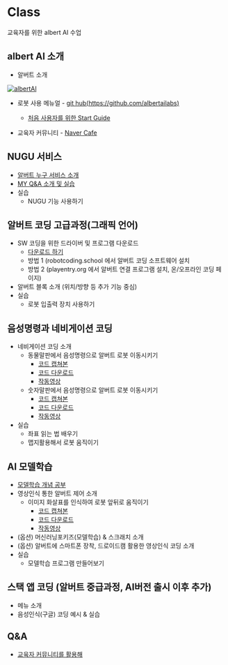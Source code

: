 # Class
교육자를 위한 albert AI 수업


albert AI 소개
--

 - 알버트 소개
 
 [![albertAI](http://img.youtube.com/vi/OWPsWUVkr_I/0.jpg)](https://youtu.be/OWPsWUVkr_I)


 - 로봇 사용 메뉴얼 - [git hub(https://github.com/albertailabs)](https://github.com/albertailabs) 
 
   - [처음 사용자를 위한 Start Guide](https://github.com/albertailabs/StartGuide)
   
 - 교육자 커뮤니티 - [Naver Cafe](https://cafe.naver.com/albertai)


NUGU 서비스 
--
- [알버트 누구 서비스 소개](https://github.com/albertailabs/Nugu)
- [MY Q&A 소개 및 실습](https://github.com/albertailabs/Social-MyQA)
- 실습
  - NUGU 기능 사용하기
 

알버트 코딩 고급과정(그래픽 언어)
--
- SW 코딩을 위한 드라이버 및 프로그램 다운로드
  - [다운로드 하기](https://github.com/albertailabs/SWCoding)
  - 방법 1 (robotcoding.school 에서 알버트 코딩 소프트웨어 설치
  - 방법 2 (playentry.org 에서 알버트 연결 프로그램 설치, 온/오프라인 코딩 페이지)
- 알버트 블록 소개 (위치/방향 등 추가 기능 중심)
- 실습
  - 로봇 입출력 장치 사용하기 
 

음성명령과 네비게이션 코딩
--
- 네비게이션 코딩 소개
  - 동물말판에서 음성명령으로 알버트 로봇 이동시키기
    - [코드 캡쳐본](https://github.com/albertailabs/Class/blob/master/%E1%84%8B%E1%85%A6%E1%86%AB%E1%84%90%E1%85%B3%E1%84%85%E1%85%B5_%E1%84%83%E1%85%A9%E1%86%BC%E1%84%86%E1%85%AE%E1%86%AF%E1%84%91%E1%85%A1%E1%86%AB%E1%84%91%E1%85%A1%E1%86%AB_%E1%84%8F%E1%85%A9%E1%84%83%E1%85%B3.pdf)
    - [코드 다운로드](https://github.com/albertailabs/Class/raw/master/%E1%84%8B%E1%85%A1%E1%86%AF%E1%84%87%E1%85%A5%E1%84%90%E1%85%B3_%E1%84%8B%E1%85%A6%E1%86%AB%E1%84%90%E1%85%B3%E1%84%85%E1%85%B5_%E1%84%83%E1%85%A9%E1%86%BC%E1%84%86%E1%85%AE%E1%86%AF%E1%84%86%E1%85%A1%E1%86%AF%E1%84%91%E1%85%A1%E1%86%AB%E1%84%8B%E1%85%A8%E1%84%8C%E1%85%A6.ent)
    - [작동영상](https://youtu.be/deA_1nKoCxM)
  - 숫자말판에서 음성명령으로 알버트 로봇 이동시키기
    - [코드 캡쳐본](https://github.com/albertailabs/Class/blob/master/%E1%84%8B%E1%85%A1%E1%86%AF%E1%84%87%E1%85%A5%E1%84%90%E1%85%B3_%E1%84%8B%E1%85%A6%E1%86%AB%E1%84%90%E1%85%B3%E1%84%85%E1%85%B5_%E1%84%89%E1%85%AE%E1%86%BA%E1%84%8C%E1%85%A1%E1%84%86%E1%85%A1%E1%86%AF%E1%84%91%E1%85%A1%E1%86%AB%E1%84%8F%E1%85%A9%E1%84%83%E1%85%B3.pdf)
    - [코드 다운로드](https://github.com/albertailabs/Class/raw/master/%E1%84%8B%E1%85%A1%E1%86%AF%E1%84%87%E1%85%A5%E1%84%90%E1%85%B3_%E1%84%8B%E1%85%A6%E1%86%AB%E1%84%90%E1%85%B3%E1%84%85%E1%85%B5_%E1%84%89%E1%85%AE%E1%86%BA%E1%84%8C%E1%85%A1%E1%84%86%E1%85%A1%E1%86%AF%E1%84%91%E1%85%A1%E1%86%AB%E1%84%8B%E1%85%A8%E1%84%8C%E1%85%A6.ent)
    - [작동영상](https://youtu.be/fxqsQbNNGDs) 
- 실습
  - 좌표 읽는 법 배우기 
  - 맵지활용해서 로봇 움직이기

 

AI 모델학습
--
- [모델학습 개념 공부](https://teachablemachine.withgoogle.com/)
- 영상인식 통한 알버트 제어 소개
  - 이미지 화살표를 인식하여 로봇 앞뒤로 움직이기 
    - [코드 캡쳐본](https://github.com/albertailabs/Class/blob/master/%E1%84%8B%E1%85%A1%E1%86%AF%E1%84%87%E1%85%A5%E1%84%90%E1%85%B3_%E1%84%8B%E1%85%A6%E1%86%AB%E1%84%90%E1%85%B3%E1%84%85%E1%85%B5_%E1%84%92%E1%85%AA%E1%84%89%E1%85%A1%E1%86%AF%E1%84%91%E1%85%AD%E1%84%8B%E1%85%B5%E1%86%AB%E1%84%89%E1%85%B5%E1%86%A8%E1%84%8F%E1%85%A9%E1%84%83%E1%85%B3.pdf)
    - [코드 다운로드](https://github.com/albertailabs/Class/raw/master/%E1%84%8B%E1%85%A1%E1%86%AF%E1%84%87%E1%85%A5%E1%84%90%E1%85%B3_%E1%84%8B%E1%85%A6%E1%86%AB%E1%84%90%E1%85%B3%E1%84%85%E1%85%B5_%E1%84%92%E1%85%AA%E1%84%89%E1%85%A1%E1%86%AF%E1%84%91%E1%85%AD%E1%84%8B%E1%85%B5%E1%86%AB%E1%84%89%E1%85%B5%E1%86%A8%E1%84%8B%E1%85%A8%E1%84%8C%E1%85%A6.ent)
    - [작동영상](https://youtu.be/i-gIjgEICAY)
- (옵션) 머신러닝포키즈(모델학습) & 스크래치 소개
- (옵션) 알버트에 스마트폰 장착, 드로이드캠 활용한 영상인식 코딩 소개 
- 실습
  - 모델학습 프로그램 만들어보기 
 

스택 앱 코딩 (알버트 중급과정, AI버전 출시 이후 추가)
--
- 메뉴 소개
- 음성인식(구글) 코딩 예시 & 실습

Q&A
--
 - [교육자 커뮤니티를 활용해 ](https://cafe.naver.com/albertai)
